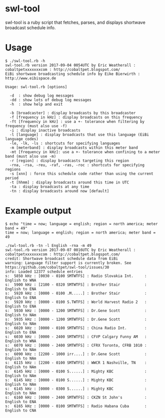 swl-tool
========

swl-tool is a ruby script that fetches, parses, and displays shortwave broadcast schedule info.

Usage
=====

    $ ./swl-tool.rb -h  
    swl-tool.rb version 2017-09-04 0054UTC by Eric Weatherall : cobaltpetxxxxxxxcom : http://cobaltpet.blogspot.com/  
    EiBi shortwave broadcasting schedule info by Eike Bierwirth : http://www.eibispace.de

    Usage: swl-tool.rb [options]

      -d  : show debug log messages  
      -dd : show lots of debug log messages  
      -h  : show help and exit

      -b [broadcaster] : display broadcasts by this broadcaster  
      -f [frequency in kHz] : display broadcasts on this frequency  
      -ft [frequency in kHz] : use a +- tolerance when filtering by frequency (must also use -f)  
      -i : display inactive broadcasts  
      -l [language] : display broadcasts that use this language (EiBi language codes)  
      -le, -lk, -ls : shortcuts for specifying languages  
      -m [meterband] : display broadcasts within this meter band  
      -mt [frequency in kHz]: use a +- tolerance when confining to a meter band (must also use -m)  
      -r [region] : display broadcasts targeting this region  
      -rna, -rsa, -reu, -raf, -ras, -roc : shortcuts for specifying regions  
      -s [xnn] : force this schedule code rather than using the current period  
      -t [hhmm] : display broadcasts around this time in UTC  
      -ta : display broadcasts at any time  
      -tn : display broadcasts around now [default]

Example output
==============

    $ echo "time = now; language = english; region = north america; meter band = 49"
    time = now; language = english; region = north america; meter band = 49

    ./swl-tool.rb -tn -l English -rna -m 49
    swl-tool.rb version 2017-09-07 0016UTC by Eric Weatherall : cobaltpetxxxxxxxcom : http://cobaltpet.blogspot.com/
    credit: Shortwave broadcast schedule data from EiBi
    warning: Language filter support is currently broken. See https://github.com/cobaltpet/swl-tool/issues/30
    info: Loaded 12377 schedule entries
    s:  5850 kHz : [0030 - 0100 SMTWTFS] : Radio Slovakia Int.     : English to WNA
    s:  5900 kHz : [2100 - 0320 SMTWTFS] : Brother Stair           : English to ENA
    s:  5920 kHz : [0000 - 0100 .M.....] : Brother Stair           : English to ENA
    s:  5920 kHz : [0000 - 0100 S.TWTFS] : World Harvest Radio 2   : English to ENA
    s:  5930 kHz : [0000 - 1200 SMTWTFS] : Dr.Gene Scott           : English to NAm
    s:  5935 kHz : [0000 - 1200 SMTWTFS] : Dr.Gene Scott           : English to NAm
    s:  6020 kHz : [0000 - 0100 SMTWTFS] : China Radio Int.        : English to ENA
    s:  6030 kHz : [0000 - 2400 SMTWTFS] : CFVP Calgary Funny AM   : English to WNA
    s:  6070 kHz : [0000 - 2400 SMTWTFS] : CFRX Toronto, CFRB 1010 : English to NAm
    s:  6090 kHz : [2200 - 1000 irr....] : Dr.Gene Scott           : English to NAm
    s:  6115 kHz : [2200 - 0100 SMTWTFS] : WWCR 1 Nashville, TN    : English to NAm
    s:  6145 kHz : [0000 - 0100 S......] : Mighty KBC              : English to NAm
    s:  6145 kHz : [0000 - 0100 S......] : Mighty KBC              : English to NAm
    s:  6145 kHz : [0000 - 0300 S......] : Mighty KBC              : English to NAm
    s:  6160 kHz : [0000 - 2400 SMTWTFS] : CKZN St John's          : English to ENA
    s:  6165 kHz : [0000 - 0100 SMTWTFS] : Radio Habana Cuba       : English to CNA
